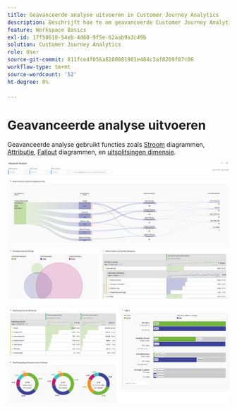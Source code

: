 ```yaml
---
title: Geavanceerde analyse uitvoeren in Customer Journey Analytics
description: Beschrijft hoe te om geavanceerde Customer Journey Analytics analyse in Werkruimte te doen.
feature: Workspace Basics
exl-id: 17f50618-54eb-4d60-9f5e-62aab9a3c49b
solution: Customer Journey Analytics
role: User
source-git-commit: 811fce4f056a6280081901e484c3af8209f87c06
workflow-type: tm+mt
source-wordcount: '52'
ht-degree: 0%

---
```


# Geavanceerde analyse uitvoeren

Geavanceerde analyse gebruikt functies zoals [Stroom](/help/analysis-workspace/visualizations/c-flow/flow.md) diagrammen, [Attributie](/help/analysis-workspace/c-panels/attribution.md), [Fallout](/help/analysis-workspace/visualizations/fallout/fallout-flow.md) diagrammen, en [uitsplitsingen dimensie](/help/components/dimensions/t-breakdown-fa.md).

![De geavanceerde Analyse die in een stroomdiagram wordt getoond.](assets/cja-adv-analysis1.png)

![Meerdere visualisatievoorbeelden, zoals donudt, venn en gestapelde staafgrafiek.](assets/cja-adv-analysis2.png)
